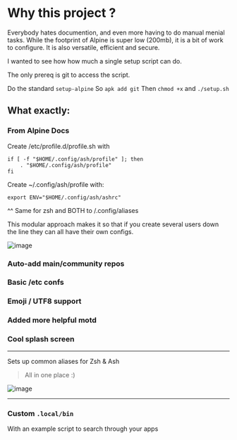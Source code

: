 # Why this project ? 

Everybody hates documention, and even more having to do manual menial tasks. 
While the footprint of Alpine is super low (200mb), it is a bit of work to configure. 
It is also versatile, efficient and secure. 

I wanted to see how how much a single setup script can do. 

The only prereq is git to access the script.

Do the standard `setup-alpine` 
So `apk add git`
Then `chmod +x` and `./setup.sh` 


## What exactly: 

### From Alpine Docs

Create /etc/profile.d/profile.sh with
```
if [ -f "$HOME/.config/ash/profile" ]; then
    . "$HOME/.config/ash/profile"
fi
```
Create ~/.config/ash/profile with:
```
export ENV="$HOME/.config/ash/ashrc"
```

^^ Same for zsh and BOTH to /.config/aliases

This modular approach makes it so that if you create several users down the line they can all have their own configs. 

![image](https://github.com/user-attachments/assets/1ae70597-2560-431e-9cdc-1368f1826173)

### Auto-add main/community repos

### Basic /etc confs 

### Emoji / UTF8 support

### Added more helpful motd

### Cool splash screen
----

Sets up common aliases for Zsh & Ash 
> All in one place :)

![image](https://github.com/user-attachments/assets/f68f8c19-7b45-4af9-9c10-03a321f599c4)

----
### Custom `.local/bin`

With an example script to search through your apps

